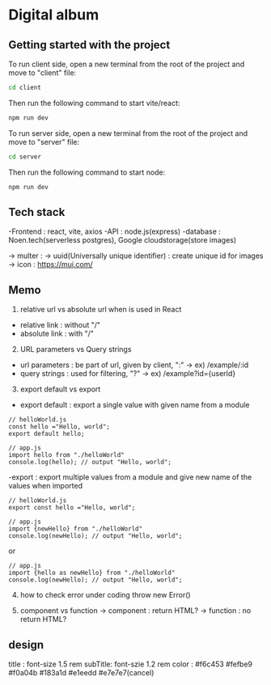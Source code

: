 # Digital album

## Getting started with the project

To run client side, open a new terminal from the root of the project and move to "client" file:

```bash
cd client
```

Then run the following command to start vite/react:

```bash
npm run dev
```

To run server side, open a new terminal from the root of the project and move to "server" file:

```bash
cd server
```

Then run the following command to start node:

```bash
npm run dev
```

## Tech stack

-Frontend : react, vite, axios
-API : node.js(express)
-database : Noen.tech(serverless postgres), Google cloudstorage(store images)

-> multer :
-> uuid(Universally unique identifier) : create unique id for images
-> icon : https://mui.com/

## Memo

1. relative url vs absolute url when <Link> is used in React

- relative link : without "/"
- absolute link : with "/"

2. URL parameters vs Query strings

- url parameters : be part of url, given by client, ":" -> ex) /example/:id
- query strings : used for filtering, "?" -> ex) /example?id={userId}

3. export default vs export

- export default : export a single value with given name from a module

```react
// helloWorld.js
const hello ="Hello, world";
export default hello;
```

```react
// app.js
import hello from "./helloWorld"
console.log(hello); // output "Hello, world";
```

-export : export multiple values from a module and give new name of the values when imported

```react
// helloWorld.js
export const hello ="Hello, world";
```

```react
// app.js
import {newHello} from "./helloWorld"
console.log(newHello); // output "Hello, world";
```

or

```react
// app.js
import {hello as newHello} from "./helloWorld"
console.log(newHello); // output "Hello, world";
```

4. how to check error under coding
   throw new Error()

5. component vs function
   -> component : return HTML?
   -> function : no return HTML?

## design

title : font-size 1.5 rem
subTitle: font-szie 1.2 rem
color : #f6c453 #fefbe9 #f0a04b #183a1d #e1eedd #e7e7e7(cancel)
